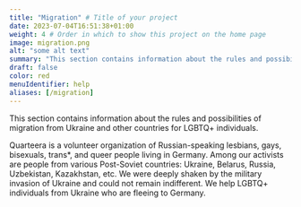 ```yaml
---
title: "Migration" # Title of your project
date: 2023-07-04T16:51:38+01:00
weight: 4 # Order in which to show this project on the home page
image: migration.png
alt: "some alt text"
summary: "This section contains information about the rules and possibilities of migration from Ukraine and other countries."
draft: false
color: red
menuIdentifier: help
aliases: [/migration]
---
```

This section contains information about the rules and possibilities of migration from Ukraine and other countries for LGBTQ+ individuals.

Quarteera is a volunteer organization of Russian-speaking lesbians, gays, bisexuals, trans*, and queer people living in Germany. Among our activists are people from various Post-Soviet countries: Ukraine, Belarus, Russia, Uzbekistan, Kazakhstan, etc. We were deeply shaken by the military invasion of Ukraine and could not remain indifferent. We help LGBTQ+ individuals from Ukraine who are fleeing to Germany.
